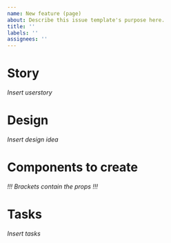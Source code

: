 ```yaml
---
name: New feature (page)
about: Describe this issue template's purpose here.
title: ''
labels: ''
assignees: ''
---
```


# Story

_Insert userstory_

# Design

_Insert design idea_

# Components to create

_!!! Brackets contain the props !!!_

# Tasks

_Insert tasks_
